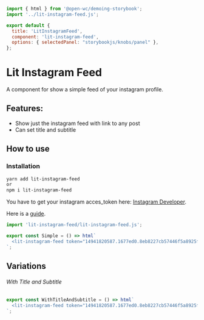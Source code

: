 ```js script
import { html } from '@open-wc/demoing-storybook';
import '../lit-instagram-feed.js';

export default {
  title: 'LitInstagramFeed',
  component: 'lit-instagram-feed',
  options: { selectedPanel: "storybookjs/knobs/panel" },
};
```

# Lit Instagram Feed

A component for show a simple feed of your instagram profile.

## Features:

- Show just the instagram feed with link to any post
- Can set title and subtitle

## How to use

### Installation

```bash
yarn add lit-instagram-feed
or
npm i lit-instagram-feed
```

You have to get your instagram acces_token here: [Instagram Developer](https://www.instagram.com/developer/authentication/).

Here is a [guide](https://docs.oceanwp.org/article/487-how-to-get-instagram-access-token).

```js
import 'lit-instagram-feed/lit-instagram-feed.js';
```

```js preview-story
export const Simple = () => html`
  <lit-instagram-feed token="14941820587.1677ed0.8eb8227cb57446f5a8925f30a9c64b6f"></lit-instagram-feed>
`;
```

## Variations

###### With Title and Subtitle

```js preview-story
export const WithTitleAndSubtitle = () => html`
  <lit-instagram-feed token="14941820587.1677ed0.8eb8227cb57446f5a8925f30a9c64b6f" title="Instagram Feed" subtitle="This is a subtitle"></lit-instagram-feed>
`;
```
